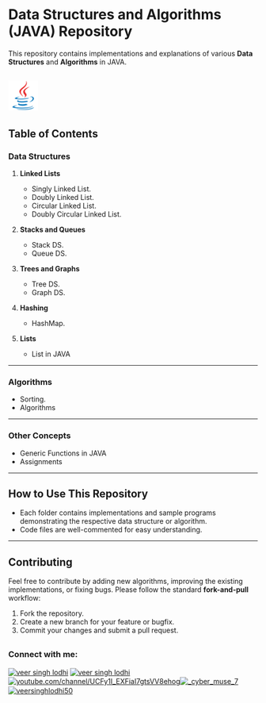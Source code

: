 # Data Structures and Algorithms (JAVA) Repository

This repository contains implementations and explanations of various **Data Structures** and **Algorithms** in JAVA.

<a href="https://www.java.com" target="_blank" rel="noreferrer"> <img src="https://raw.githubusercontent.com/devicons/devicon/master/icons/java/java-original.svg" alt="java" width="60" height="60"/> </a>
---

## Table of Contents

### **Data Structures**
1. **Linked Lists**
   - Singly Linked List.
   - Doubly Linked List.
   - Circular Linked List.
   - Doubly Circular Linked List.

2. **Stacks and Queues**
   - Stack DS.
   - Queue DS.

3. **Trees and Graphs**
   - Tree DS.
   - Graph DS.

4. **Hashing**
   - HashMap.

5. **Lists**
   - List in JAVA

---

### **Algorithms**
- Sorting.
- Algorithms

---

### **Other Concepts**
- Generic Functions in JAVA
- Assignments

---

## How to Use This Repository
- Each folder contains implementations and sample programs demonstrating the respective data structure or algorithm.
- Code files are well-commented for easy understanding.

---

## Contributing
Feel free to contribute by adding new algorithms, improving the existing implementations, or fixing bugs. Please follow the standard **fork-and-pull** workflow:

1. Fork the repository.
2. Create a new branch for your feature or bugfix.
3. Commit your changes and submit a pull request.


##

<h3 align="left">Connect with me:</h3>
<p align="left">
<a href="https://x.com/veerSin22816021?t=o3hZnstGiN8U_nOjQWEqhw&s=09" target="blank"><img align="center" src="https://raw.githubusercontent.com/rahuldkjain/github-profile-readme-generator/master/src/images/icons/Social/twitter.svg" alt="veer singh lodhi" height="30" width="40" /></a>
<a href="https://www.linkedin.com/in/veer-singh-lodhi-6786aa325?utm_source=share&utm_campaign=share_via&utm_content=profile&utm_medium=android_app" target="blank"><img align="center" src="https://raw.githubusercontent.com/rahuldkjain/github-profile-readme-generator/master/src/images/icons/Social/linked-in-alt.svg" alt="veer singh lodhi" height="30" width="40" /></a>
  <a href="https://youtube.com//channel//UCFy1I_EXFiaI7gtsVV8ehog" target="blank"><img align="center" src="https://raw.githubusercontent.com/rahuldkjain/github-profile-readme-generator/master/src/images/icons/Social/youtube.svg" alt="youtube.com/channel/UCFy1I_EXFiaI7gtsVV8ehog" height="30" width="40" /></a><a href="https://instagram.com/_cyber_muse_7" target="blank"><img align="center" src="https://raw.githubusercontent.com/rahuldkjain/github-profile-readme-generator/master/src/images/icons/Social/instagram.svg" alt="_cyber_muse_7" height="30" width="40" /></a><a href="https://www.leetcode.com/veersinghlodhi50" target="blank"><img align="center" src="https://raw.githubusercontent.com/rahuldkjain/github-profile-readme-generator/master/src/images/icons/Social/leet-code.svg" alt="veersinghlodhi50" height="40" width="40" /></a>
</p>

##
